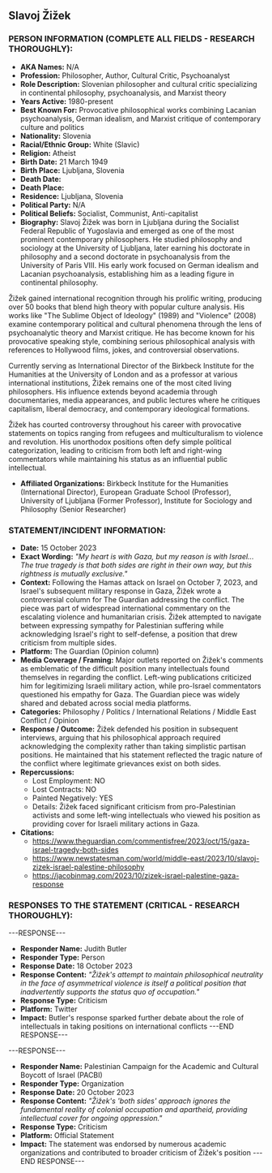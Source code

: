## Slavoj Žižek

### PERSON INFORMATION (COMPLETE ALL FIELDS - RESEARCH THOROUGHLY):

- **AKA Names:** N/A
- **Profession:** Philosopher, Author, Cultural Critic, Psychoanalyst
- **Role Description:** Slovenian philosopher and cultural critic specializing in continental philosophy, psychoanalysis, and Marxist theory
- **Years Active:** 1980-present
- **Best Known For:** Provocative philosophical works combining Lacanian psychoanalysis, German idealism, and Marxist critique of contemporary culture and politics
- **Nationality:** Slovenia
- **Racial/Ethnic Group:** White (Slavic)
- **Religion:** Atheist
- **Birth Date:** 21 March 1949
- **Birth Place:** Ljubljana, Slovenia
- **Death Date:** 
- **Death Place:** 
- **Residence:** Ljubljana, Slovenia
- **Political Party:** N/A
- **Political Beliefs:** Socialist, Communist, Anti-capitalist
- **Biography:** Slavoj Žižek was born in Ljubljana during the Socialist Federal Republic of Yugoslavia and emerged as one of the most prominent contemporary philosophers. He studied philosophy and sociology at the University of Ljubljana, later earning his doctorate in philosophy and a second doctorate in psychoanalysis from the University of Paris VIII. His early work focused on German idealism and Lacanian psychoanalysis, establishing him as a leading figure in continental philosophy.

Žižek gained international recognition through his prolific writing, producing over 50 books that blend high theory with popular culture analysis. His works like "The Sublime Object of Ideology" (1989) and "Violence" (2008) examine contemporary political and cultural phenomena through the lens of psychoanalytic theory and Marxist critique. He has become known for his provocative speaking style, combining serious philosophical analysis with references to Hollywood films, jokes, and controversial observations.

Currently serving as International Director of the Birkbeck Institute for the Humanities at the University of London and as a professor at various international institutions, Žižek remains one of the most cited living philosophers. His influence extends beyond academia through documentaries, media appearances, and public lectures where he critiques capitalism, liberal democracy, and contemporary ideological formations.

Žižek has courted controversy throughout his career with provocative statements on topics ranging from refugees and multiculturalism to violence and revolution. His unorthodox positions often defy simple political categorization, leading to criticism from both left and right-wing commentators while maintaining his status as an influential public intellectual.

- **Affiliated Organizations:** Birkbeck Institute for the Humanities (International Director), European Graduate School (Professor), University of Ljubljana (Former Professor), Institute for Sociology and Philosophy (Senior Researcher)

### STATEMENT/INCIDENT INFORMATION:
- **Date:** 15 October 2023
- **Exact Wording:** *"My heart is with Gaza, but my reason is with Israel... The true tragedy is that both sides are right in their own way, but this rightness is mutually exclusive."*
- **Context:** Following the Hamas attack on Israel on October 7, 2023, and Israel's subsequent military response in Gaza, Žižek wrote a controversial column for The Guardian addressing the conflict. The piece was part of widespread international commentary on the escalating violence and humanitarian crisis. Žižek attempted to navigate between expressing sympathy for Palestinian suffering while acknowledging Israel's right to self-defense, a position that drew criticism from multiple sides.
- **Platform:** The Guardian (Opinion column)
- **Media Coverage / Framing:** Major outlets reported on Žižek's comments as emblematic of the difficult position many intellectuals found themselves in regarding the conflict. Left-wing publications criticized him for legitimizing Israeli military action, while pro-Israel commentators questioned his empathy for Gaza. The Guardian piece was widely shared and debated across social media platforms.
- **Categories:** Philosophy / Politics / International Relations / Middle East Conflict / Opinion
- **Response / Outcome:** Žižek defended his position in subsequent interviews, arguing that his philosophical approach required acknowledging the complexity rather than taking simplistic partisan positions. He maintained that his statement reflected the tragic nature of the conflict where legitimate grievances exist on both sides.
- **Repercussions:**
  - Lost Employment: NO
  - Lost Contracts: NO
  - Painted Negatively: YES
  - Details: Žižek faced significant criticism from pro-Palestinian activists and some left-wing intellectuals who viewed his position as providing cover for Israeli military actions in Gaza.
- **Citations:** 
  - https://www.theguardian.com/commentisfree/2023/oct/15/gaza-israel-tragedy-both-sides
  - https://www.newstatesman.com/world/middle-east/2023/10/slavoj-zizek-israel-palestine-philosophy
  - https://jacobinmag.com/2023/10/zizek-israel-palestine-gaza-response

### RESPONSES TO THE STATEMENT (CRITICAL - RESEARCH THOROUGHLY):

---RESPONSE---
- **Responder Name:** Judith Butler
- **Responder Type:** Person
- **Response Date:** 18 October 2023
- **Response Content:** *"Žižek's attempt to maintain philosophical neutrality in the face of asymmetrical violence is itself a political position that inadvertently supports the status quo of occupation."*
- **Response Type:** Criticism
- **Platform:** Twitter
- **Impact:** Butler's response sparked further debate about the role of intellectuals in taking positions on international conflicts
---END RESPONSE---

---RESPONSE---
- **Responder Name:** Palestinian Campaign for the Academic and Cultural Boycott of Israel (PACBI)
- **Responder Type:** Organization
- **Response Date:** 20 October 2023
- **Response Content:** *"Žižek's 'both sides' approach ignores the fundamental reality of colonial occupation and apartheid, providing intellectual cover for ongoing oppression."*
- **Response Type:** Criticism
- **Platform:** Official Statement
- **Impact:** The statement was endorsed by numerous academic organizations and contributed to broader criticism of Žižek's position
---END RESPONSE---